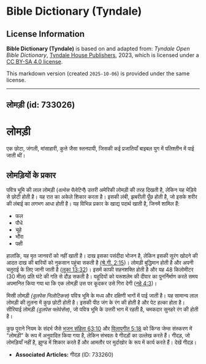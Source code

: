 # Bible Dictionary (Tyndale)

## License Information

**Bible Dictionary (Tyndale)** is based on and adapted from: _Tyndale Open Bible Dictionary_, [Tyndale House Publishers](https://tyndaleopenresources.com/), 2023, which is licensed under a [CC BY-SA 4.0 license](https://creativecommons.org/licenses/by-sa/4.0/legalcode.en).

This markdown version (created `2025-10-06`) is provided under the same license.



--------------------------------

## लोमड़ी (id: 733026)

लोमड़ी
======

एक छोटा, जंगली, मांसाहारी, कुत्ते जैसा स्तनपायी, जिसकी कई प्रजातियाँ बाइबल युग में पलिश्तीन में पाई जाती थीं।

लोमड़ियों के प्रकार
-------------------

पवित्र भूमि की लाल लोमड़ी (*वल्पेस पैलेटिनै*) उत्तरी अमेरिकी लोमड़ी की तरह दिखती है, लेकिन यह भेड़िये से छोटी होती है। यह रात का अकेले शिकार करता है। इसकी लंबी, झबरीली पूँछ होती है, जो इसके शरीर की लंबाई का लगभग आधा होती है। यह विभिन्न प्रकार के खाद्य पदार्थ खाती है, जिनमें शामिल हैं:

* फल
* पौधे
* चूहे
* भौंरा
* पक्षी

हालांकि, यह मृत जानवरों को नहीं खाती है। दाख इसका पसंदीदा भोजन है, लेकिन इसकी सुरंग खोदने की आदत दाख की बारियों को नुकसान पहुंचा सकती है [(श्रे.गी. 2:15](https://ref.ly/Song2:15))। लोमड़ी बुद्धिमान होती है और अपनी चतुराई के लिए जानी जाती है ([लूका 13:32](https://ref.ly/Luke13:32))। इसमें काफी सहनशक्ति होती है और यह 48 किलोमीटर (30 मील) प्रति घंटे की गति से दौड़ सकती है। यहूदियों को यरूशलेम की दीवार का पुनर्निर्माण करते समय अपमानित किया गया था कि एक लोमड़ी उस पर कूदकर उसे गिरा देगी ([नहे 4:3](https://ref.ly/Neh4:3))।

मिस्री लोमड़ी *(वुलपेस निलोटिकस)* पवित्र भूमि के मध्य और दक्षिणी भागों में पाई जाती है। यह सामान्य लाल लोमड़ी की तुलना में कुछ छोटी होती है। इसकी पीठ जंग के रंग की होती है और पेट हल्का होता है। सीरियाई लोमड़ी *(वुलपेस फ्लेवेसेंस)*, जो पवित्र भूमि के उत्तरी भाग में रहती है, चमकदार सुनहरे रंग की होती है।

कुछ पुराने नियम के संदर्भ जैसे [भजन संहिता 63:10](https://ref.ly/Ps63:10) और [विलापगीत 5:18](https://ref.ly/Lam5:18) को किंग्स जेम्स संस्करण में "लोमड़ी" के रूप में अनुवादित किया गया है, लेकिन संभवतः वे गीदड़ों का उल्लेख करते हैं। गीदड़, जो लोमड़ियाँ नहीं है, झुण्ड में शिकार करते हैं और आमतौर पर मुर्दाखोर के रूप में कार्य करते हैं। देखें गीदड़।

* **Associated Articles:** गीदड़ (ID: 733260)

